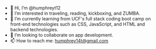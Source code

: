 - 👋 Hi, I’m @humphreyt12
- 👀 I’m interested in traveling, reading, kickboxing, and ZUMBA.
- 🌱 I’m currently learning from UCF's full stack coding boot camp on front-end technologies such as CSS, JavaScript, and HTML and backend technologies.
- 💞️ I’m looking to collaborate on app development.
- 📫 How to reach me: humphrey14t@gmail.com
<!---
humphreyt12/humphreyt12 is a ✨ special ✨ repository because its `README.md` (this file) appears on your GitHub profile.
You can click the Preview link to take a look at your changes.
--->
